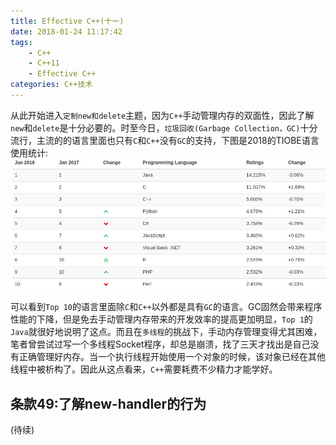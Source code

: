```yaml
---
title: Effective C++(十一)
date: 2018-01-24 11:17:42
tags:
	- C++
	- C++11
	- Effective C++
categories: C++技术
---
```


从此开始进入`定制new和delete`主题，因为`C++`手动管理内存的双面性，因此了解`new`和`delete`是十分必要的。时至今日，`垃圾回收(Garbage Collection，GC)`十分流行，主流的的语言里面也只有`C`和`C++`没有`GC`的支持，下图是2018的TIOBE语言使用统计:
![](Effective-C-十一/tiobe_index2018jan.jpg)

可以看到`Top 10`的语言里面除`C`和`C++`以外都是具有`GC`的语言。GC固然会带来程序性能的下降，但是免去手动管理内存带来的开发效率的提高更加明显，`Top 1`的`Java`就很好地说明了这点。而且在`多线程`的挑战下，手动内存管理变得尤其困难，笔者曾尝试过写一个多线程Socket程序，却总是崩溃，找了三天才找出是自己没有正确管理好内存。当一个执行线程开始使用一个对象的时候，该对象已经在其他线程中被析构了。因此从这点看来，`C++`需要耗费不少精力才能学好。

## 条款49:了解new-handler的行为

(待续)